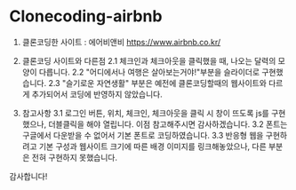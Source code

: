 # Clonecoding-airbnb
1. 클론코딩한 사이트 : 에어비앤비 https://www.airbnb.co.kr/

2. 클론코딩 사이트와 다른점
2.1 체크인과 체크아웃을 클릭했을 때, 나오는 달력의 모양이 다릅니다.
2.2 "어디에서나 여행은 살아보는거야!"부분을 슬라이더로 구현했습니다.
2.3 "슬기로운 자연생활" 부분은 예전에 클론코딩할때의 웹사이트와 다르게 추가되어서 코딩에 반영하지 않았습니다.

3. 참고사항
3.1 로그인 버튼, 위치, 체크인, 체크아웃을 클릭 시 창이 뜨도록 js를 구현했으나, 더블클릭을 해야 열립니다. 이점 참고해주시면 감사하겠습니다.
3.2 폰트는 구글에서 다운받을 수 없어서 기본 폰트로 코딩하였습니다.
3.3 반응형 웹을 구현하려고 기본 구성과 웹사이트 크기에 따른 배경 이미지를 링크해놓았으나, 다른 부분은 전혀 구현하지 못했습니다.

감사합니다!
